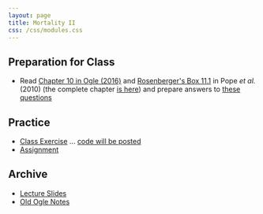 ```yaml
---
layout: page
title: Mortality II
css: /css/modules.css
---
```


## Preparation for Class

* Read [Chapter 10 in Ogle (2016)](RESOURCES/Ogle_Depletion.pdf) and [Rosenberger's Box 11.1](RESOURCES/Popeetal-2010-Box11-1.pdf) in Pope *et al.* (2010) (the complete chapter [is here](http://www.fs.fed.us/rm/pubs_other/rmrs_2010_pope_k001.pdf)) and prepare answers to [these questions](PREP/Mortality2)

## Practice

* [Class Exercise](CEX/Mortality1_CEX2) ... [code will be posted](CEX/CODES/Mortality2.R)
* [Assignment](CE/Mortality2_CE2)

## Archive

* [Lecture Slides](PPT/Mortality2.pptx)
* [Old Ogle Notes](RESOURCES/Mortality2)
